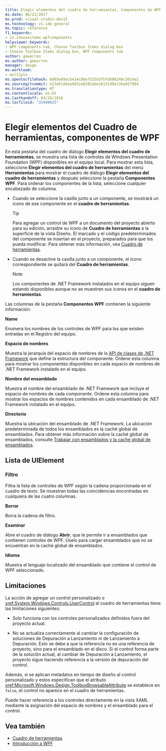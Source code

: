 ```yaml
---
title: Elegir elementos del cuadro de herramientas, Componentes de WPF
ms.date: 06/21/2017
ms.prod: visual-studio-dev15
ms.technology: vs-ide-general
ms.topic: reference
f1_keywords:
- vs.chooseitems.wpfcomponents
helpviewer_keywords:
- WPF Components tab, Choose Toolbox Items dialog box
- Choose Toolbox Items dialog box, WPF Components tab
author: gewarren
ms.author: gewarren
manager: douge
ms.workload:
- multiple
ms.openlocfilehash: 6d05e69acb414c08e752593fbfdb08246c3d14a2
ms.sourcegitcommit: e13e61ddea6032a8282abe16131d9e136a927984
ms.translationtype: HT
ms.contentlocale: es-ES
ms.lasthandoff: 04/26/2018
ms.locfileid: "31949625"
---
```

# <a name="choose-toolbox-items-wpf-components"></a>Elegir elementos del Cuadro de herramientas, componentes de WPF

En esta pestaña del cuadro de diálogo **Elegir elementos del cuadro de herramientas**, se muestra una lista de controles de Windows Presentation Foundation (WPF) disponibles en el equipo local. Para mostrar esta lista, seleccione **Elegir elementos del cuadro de herramientas** del menú **Herramientas** para mostrar el cuadro de diálogo **Elegir elementos del cuadro de herramientas** y después seleccione la pestaña **Componentes WPF**. Para ordenar los componentes de la lista, seleccione cualquier encabezado de columna.

- Cuando se seleccione la casilla junto a un componente, se mostrará un icono de ese componente en el **cuadro de herramientas**.

    > [!TIP]
    > Para agregar un control de WPF a un documento del proyecto abierto para su edición, arrastre su icono de **Cuadro de herramientas** a la superficie de la vista Diseño. El marcado y el código predeterminados del componente se insertan en el proyecto, preparados para que los pueda modificar. Para obtener más información, vea [Cuadro de herramientas](../../ide/reference/toolbox.md).

- Cuando se desactive la casilla junto a un componente, el icono correspondiente se quitará del **Cuadro de herramientas**.

    > [!NOTE]
    > Los componentes de .NET Framework instalados en el equipo siguen estando disponibles aunque no se muestren sus iconos en el **cuadro de herramientas**.

Las columnas de la pestaña **Componentes WPF** contienen la siguiente información:

**Name**

Enumera los nombres de los controles de WPF para los que existen entradas en el Registro del equipo.

**Espacio de nombres**

Muestra la jerarquía del espacio de nombres de la [API de clases de .NET Framework](/dotnet/api/?view=netframework-4.7) que define la estructura del componente. Ordene esta columna para mostrar los componentes disponibles en cada espacio de nombres de .NET Framework instalado en el equipo.

**Nombre del ensamblado**

Muestra el nombre del ensamblado de .NET Framework que incluye el espacio de nombres de cada componente. Ordene esta columna para mostrar los espacios de nombres contenidos en cada ensamblado de .NET Framework instalado en el equipo.

**Directorio**

Muestra la ubicación del ensamblado de .NET Framework. La ubicación predeterminada de todos los ensamblados es la caché global de ensamblados. Para obtener más información sobre la caché global de ensamblados, consulte [Trabajar con ensamblados y la caché global de ensamblados](/dotnet/framework/app-domains/working-with-assemblies-and-the-gac).

## <a name="uielement-list"></a>Lista de UIElement

### <a name="filter"></a>Filtro

Filtra la lista de controles de WPF según la cadena proporcionada en el cuadro de texto. Se muestran todas las coincidencias encontradas en cualquiera de las cuatro columnas.

**Borrar**

Borra la cadena de filtro.

**Examinar**

Abre el cuadro de diálogo **Abrir**, que le permite ir a ensamblados que contienen controles de WPF. Úselo para cargar ensamblados que no se encuentran en la caché global de ensamblados.

**Idioma**

Muestra el lenguaje localizado del ensamblado que contiene el control de WPF seleccionado.

## <a name="limitations"></a>Limitaciones

La acción de agregar un control personalizado o <xref:System.Windows.Controls.UserControl> al cuadro de herramientas tiene las limitaciones siguientes:

- Solo funciona con los controles personalizados definidos fuera del proyecto actual.

- No se actualiza correctamente al cambiar la configuración de soluciones de Depuración a Lanzamiento ni de Lanzamiento a Depuración. Esto se debe a que la referencia no es una referencia de proyecto, sino para el ensamblado en el disco. Si el control forma parte de la solución actual, al cambiar de Depuración a Lanzamiento, el proyecto sigue haciendo referencia a la versión de depuración del control.

Además, si se aplican metadatos en tiempo de diseño al control personalizado y estos especifican que el atributo <xref:Microsoft.Windows.Design.ToolboxBrowsableAttribute> se establece en `false`, el control no aparece en el cuadro de herramientas.

Puede hacer referencia a los controles directamente en la vista XAML mediante la asignación del espacio de nombres y el ensamblado para el control.

## <a name="see-also"></a>Vea también

- [Cuadro de herramientas](../../ide/reference/toolbox.md)
- [Introducción a WPF](../../designers/getting-started-with-wpf.md)
